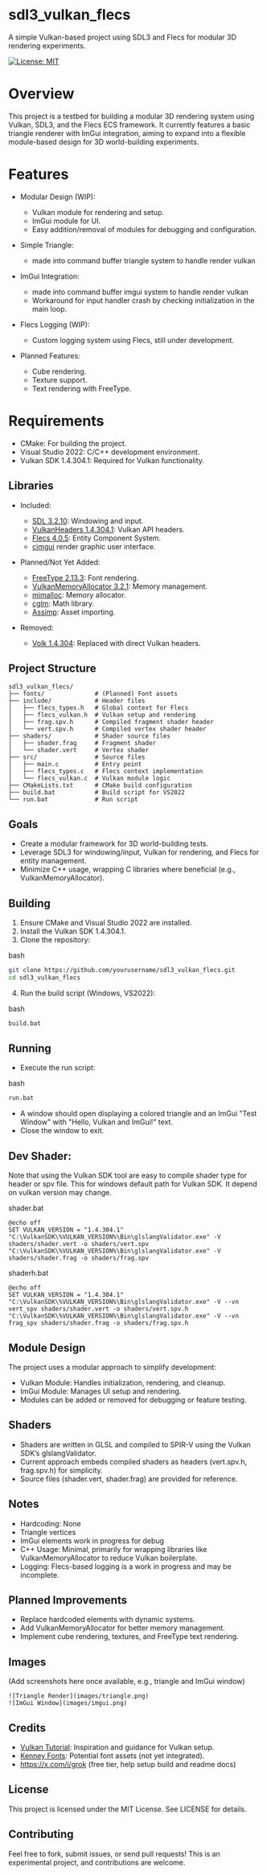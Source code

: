 
# sdl3_vulkan_flecs

A simple Vulkan-based project using SDL3 and Flecs for modular 3D rendering experiments.

[![License: MIT](https://img.shields.io/badge/License-MIT-yellow.svg)](https://opensource.org/licenses/MIT)

# Overview

This project is a testbed for building a modular 3D rendering system using Vulkan, SDL3, and the Flecs ECS framework. It currently features a basic triangle renderer with ImGui integration, aiming to expand into a flexible module-based design for 3D world-building experiments.

# Features

- Modular Design (WIP):
    - Vulkan module for rendering and setup.
    - ImGui module for UI.
    - Easy addition/removal of modules for debugging and configuration.
        
- Simple Triangle:
    - made into command buffer triangle system to handle render vulkan
        
- ImGui Integration:
    - made into command buffer imgui system to handle render vulkan
    - Workaround for input handler crash by checking initialization in the main loop.
        
- Flecs Logging (WIP):
    - Custom logging system using Flecs, still under development.
        
- Planned Features:
    - Cube rendering.
    - Texture support.
    - Text rendering with FreeType.
        
# Requirements
- CMake: For building the project.
- Visual Studio 2022: C/C++ development environment.
- Vulkan SDK 1.4.304.1: Required for Vulkan functionality.

## Libraries

- Included:
    - [SDL 3.2.10](https://github.com/libsdl-org/SDL): Windowing and input.
    - [VulkanHeaders 1.4.304.1](https://github.com/KhronosGroup/Vulkan-Headers): Vulkan API headers.
    - [Flecs 4.0.5](https://github.com/SanderMertens/flecs): Entity Component System.
    - [cimgui](https://github.com/cimgui/cimgui) render graphic user interface.
        
- Planned/Not Yet Added:
    - [FreeType 2.13.3](https://github.com/freetype/freetype): Font rendering.
    - [VulkanMemoryAllocator 3.2.1](https://github.com/GPUOpen-LibrariesAndSDKs/VulkanMemoryAllocator): Memory management.
    - [mimalloc](https://github.com/microsoft/mimalloc): Memory allocator.
    - [cglm](https://github.com/recp/cglm): Math library.
    - [Assimp](https://github.com/assimp/assimp): Asset importing.
    
- Removed:
    - [Volk 1.4.304](https://github.com/zeux/volk): Replaced with direct Vulkan headers.
    

## Project Structure

```text
sdl3_vulkan_flecs/
├── fonts/              # (Planned) Font assets
├── include/            # Header files
│   ├── flecs_types.h   # Global context for Flecs
│   ├── flecs_vulkan.h  # Vulkan setup and rendering
│   ├── frag.spv.h      # Compiled fragment shader header
│   └── vert.spv.h      # Compiled vertex shader header
├── shaders/            # Shader source files
│   ├── shader.frag     # Fragment shader
│   └── shader.vert     # Vertex shader
├── src/                # Source files
│   ├── main.c          # Entry point
│   ├── flecs_types.c   # Flecs context implementation
│   └── flecs_vulkan.c  # Vulkan module logic
├── CMakeLists.txt      # CMake build configuration
├── build.bat           # Build script for VS2022
└── run.bat             # Run script
```

## Goals
- Create a modular framework for 3D world-building tests.
- Leverage SDL3 for windowing/input, Vulkan for rendering, and Flecs for entity management.
- Minimize C++ usage, wrapping C libraries where beneficial (e.g., VulkanMemoryAllocator).

## Building

1. Ensure CMake and Visual Studio 2022 are installed.
2. Install the Vulkan SDK 1.4.304.1.
3. Clone the repository:
    
 bash
```bash
git clone https://github.com/yourusername/sdl3_vulkan_flecs.git
cd sdl3_vulkan_flecs
```
    
4. Run the build script (Windows, VS2022):
    
bash
```bash
build.bat
```

## Running

- Execute the run script:
    
bash
```bash
run.bat
```
- A window should open displaying a colored triangle and an ImGui "Test Window" with "Hello, Vulkan and ImGui!" text.
- Close the window to exit.

## Dev Shader:
  Note that using the Vulkan SDK tool are easy to compile shader type for header or spv file. This for windows default path for Vulkan SDK. It depend on vulkan version may change.

shader.bat
```
@echo off 
SET VULKAN_VERSION = "1.4.304.1"
"C:\VulkanSDK\%VULKAN_VERSION%\Bin\glslangValidator.exe" -V shaders/shader.vert -o shaders/vert.spv
"C:\VulkanSDK\%VULKAN_VERSION%\Bin\glslangValidator.exe" -V shaders/shader.frag -o shaders/frag.spv
```

shaderh.bat
```
@echo off 
SET VULKAN_VERSION = "1.4.304.1"
"C:\VulkanSDK\%VULKAN_VERSION%\Bin\glslangValidator.exe" -V --vn vert_spv shaders/shader.vert -o shaders/vert.spv.h
"C:\VulkanSDK\%VULKAN_VERSION%\Bin\glslangValidator.exe" -V --vn frag_spv shaders/shader.frag -o shaders/frag.spv.h
```


## Module Design

The project uses a modular approach to simplify development:
- Vulkan Module: Handles initialization, rendering, and cleanup.
- ImGui Module: Manages UI setup and rendering.
- Modules can be added or removed for debugging or feature testing.

## Shaders
- Shaders are written in GLSL and compiled to SPIR-V using the Vulkan SDK’s glslangValidator.
- Current approach embeds compiled shaders as headers (vert.spv.h, frag.spv.h) for simplicity.
- Source files (shader.vert, shader.frag) are provided for reference.

## Notes
- Hardcoding: None
- Triangle vertices 
- ImGui elements work in progress for debug 
- C++ Usage: Minimal, primarily for wrapping libraries like VulkanMemoryAllocator to reduce Vulkan boilerplate.
- Logging: Flecs-based logging is a work in progress and may be incomplete.

## Planned Improvements
- Replace hardcoded elements with dynamic systems.
- Add VulkanMemoryAllocator for better memory management.
- Implement cube rendering, textures, and FreeType text rendering.

## Images

(Add screenshots here once available, e.g., triangle and ImGui window)

```text
![Triangle Render](images/triangle.png)
![ImGui Window](images/imgui.png)
```

## Credits
- [Vulkan Tutorial](https://vulkan-tutorial.com): Inspiration and guidance for Vulkan setup.
- [Kenney Fonts](https://kenney.nl/assets/kenney-fonts): Potential font assets (not yet integrated).
- https://x.com/i/grok (free tier, help setup build and readme docs)

## License

This project is licensed under the MIT License. See LICENSE for details.

## Contributing

Feel free to fork, submit issues, or send pull requests! This is an experimental project, and contributions are welcome.